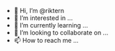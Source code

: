 - 👋 Hi, I’m @riktern
- 👀 I’m interested in ...
- 🌱 I’m currently learning ...
- 💞️ I’m looking to collaborate on ...
- 📫 How to reach me ...

<!---
riktern/riktern is a ✨ special ✨ repository because its `README.md` (this file) appears on your GitHub profile.
You can click the Preview link to take a look at your changes.
--->
